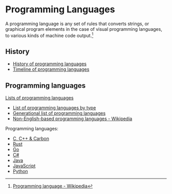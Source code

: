 # Programming Languages
A programming language is any set of rules that converts strings, or graphical program elements in the case of visual programming languages, to various kinds of machine code output.[^wiki]

[^wiki]: [Programming language - Wikipedia](https://en.wikipedia.org/wiki/Programming_language)

## History
- [History of programming languages](https://en.wikipedia.org/wiki/History_of_programming_languages)
- [Timeline of programming languages](https://en.wikipedia.org/wiki/Timeline_of_programming_languages)  

## Programming languages
[Lists of programming languages](https://en.wikipedia.org/wiki/Lists_of_programming_languages)
- [List of programming languages by type](https://en.wikipedia.org/wiki/List_of_programming_languages_by_type)
- [Generational list of programming languages](https://en.wikipedia.org/wiki/Generational_list_of_programming_languages)
- [Non-English-based programming languages - Wikipedia](https://en.wikipedia.org/wiki/Non-English-based_programming_languages)

Programming languages:
- [C, C++ & Carbon](https://github.com/Chaoses-Ib/Cpp)
- [Rust](https://github.com/Chaoses-Ib/Rust)
- [Go](https://github.com/Chaoses-Ib/Go)
- [C#](https://github.com/Chaoses-Ib/dotNET)
- [Java](https://github.com/Chaoses-Ib/Java)
- [JavaScript](https://github.com/Chaoses-Ib/Web)
- [Python](https://github.com/Chaoses-Ib/Python)